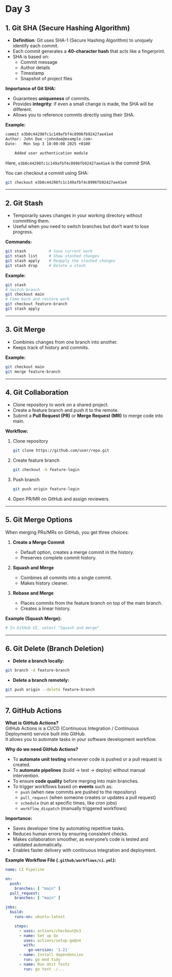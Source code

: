 
# Day 3

## 1. Git SHA (Secure Hashing Algorithm)

- **Definition**: Git uses SHA-1 (Secure Hashing Algorithm) to uniquely identify each commit.  
- Each commit generates a **40-character hash** that acts like a fingerprint.  
- SHA is based on:
  - Commit message
  - Author details
  - Timestamp
  - Snapshot of project files

**Importance of Git SHA:**
- Guarantees **uniqueness** of commits.
- Provides **integrity**: if even a small change is made, the SHA will be different.
- Allows you to reference commits directly using their SHA.

**Example:**
```bash
commit e3b0c44298fc1c149afbf4c8996fb92427ae41e4
Author: John Doe <johndoe@example.com>
Date:   Mon Sep 3 10:00:00 2025 +0100

    Added user authentication module
```
Here, `e3b0c44298fc1c149afbf4c8996fb92427ae41e4` is the commit SHA.

You can checkout a commit using SHA:
```bash
git checkout e3b0c44298fc1c149afbf4c8996fb92427ae41e4
```

---

## 2. Git Stash

- Temporarily saves changes in your working directory without committing them.
- Useful when you need to switch branches but don’t want to lose progress.

**Commands:**
```bash
git stash          # Save current work
git stash list     # Show stashed changes
git stash apply    # Reapply the stashed changes
git stash drop     # Delete a stash
```

**Example:**
```bash
git stash
# Switch branch
git checkout main
# Come back and restore work
git checkout feature-branch
git stash apply
```

---

## 3. Git Merge

- Combines changes from one branch into another.
- Keeps track of history and commits.

**Example:**
```bash
git checkout main
git merge feature-branch
```

---

## 4. Git Collaboration

- Clone repository to work on a shared project.
- Create a feature branch and push it to the remote.
- Submit a **Pull Request (PR)** or **Merge Request (MR)** to merge code into main.

**Workflow:**
1. Clone repository  
   ```bash
   git clone https://github.com/user/repo.git
   ```
2. Create feature branch  
   ```bash
   git checkout -b feature-login
   ```
3. Push branch  
   ```bash
   git push origin feature-login
   ```
4. Open PR/MR on GitHub and assign reviewers.

---

## 5. Git Merge Options

When merging PRs/MRs on GitHub, you get three choices:

1. **Create a Merge Commit**
   - Default option, creates a merge commit in the history.
   - Preserves complete commit history.

2. **Squash and Merge**
   - Combines all commits into a single commit.
   - Makes history cleaner.

3. **Rebase and Merge**
   - Places commits from the feature branch on top of the main branch.
   - Creates a linear history.

**Example (Squash Merge):**
```bash
# In GitHub UI, select "Squash and merge"
```

---

## 6. Git Delete (Branch Deletion)

- **Delete a branch locally:**
```bash
git branch -d feature-branch
```

- **Delete a branch remotely:**
```bash
git push origin --delete feature-branch
```

---


## 7. GitHub Actions

**What is GitHub Actions?**  
GitHub Actions is a CI/CD (Continuous Integration / Continuous Deployment) service built into GitHub.  
It allows you to automate tasks in your software development workflow.

**Why do we need GitHub Actions?**
- To **automate unit testing** whenever code is pushed or a pull request is created.
- To **automate pipelines** (build → test → deploy) without manual intervention.
- To ensure **code quality** before merging into main branches.
- To trigger workflows based on **events** such as:
  - `push` (when new commits are pushed to the repository)
  - `pull_request` (when someone creates or updates a pull request)
  - `schedule` (run at specific times, like cron jobs)
  - `workflow_dispatch` (manually triggered workflows)

**Importance:**
- Saves developer time by automating repetitive tasks.  
- Reduces human errors by ensuring consistent checks.  
- Makes collaboration smoother, as everyone’s code is tested and validated automatically.  
- Enables faster delivery with continuous integration and deployment.  

**Example Workflow File (`.github/workflows/ci.yml`):**

```yaml
name: CI Pipeline

on:
  push:
    branches: [ "main" ]
  pull_request:
    branches: [ "main" ]

jobs:
  build:
    runs-on: ubuntu-latest

    steps:
      - uses: actions/checkout@v3
      - name: Set up Go
        uses: actions/setup-go@v4
        with:
          go-version: '1.21'
      - name: Install dependencies
        run: go mod tidy
      - name: Run Unit Tests
        run: go test ./...
```
